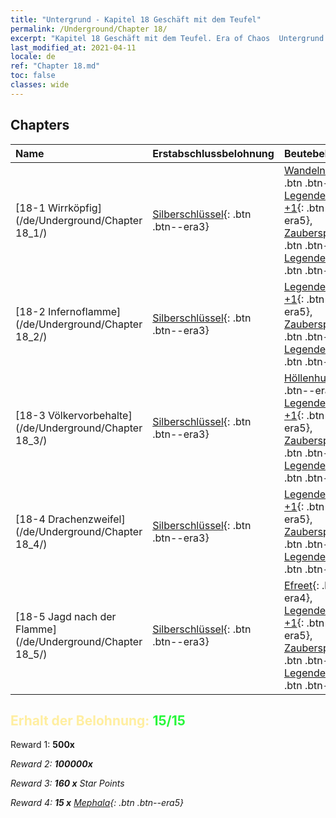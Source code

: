 ```yaml
---
title: "Untergrund - Kapitel 18 Geschäft mit dem Teufel"
permalink: /Underground/Chapter 18/
excerpt: "Kapitel 18 Geschäft mit dem Teufel. Era of Chaos  Untergrund - Kapitel 18. Geschäft mit dem Teufel"
last_modified_at: 2021-04-11
locale: de
ref: "Chapter 18.md"
toc: false
classes: wide
---
```


## Chapters

  | Name |  Erstabschlussbelohnung | Beutebelohnung |
  |:------------|:------------|:------------| 
  | [18-1 Wirrköpfig](/de/Underground/Chapter 18_1/) | [Silberschlüssel](/de/Items/con_693/){: .btn .btn--era3} | [Wandelnde Tote](/de/Items/unt_209/){: .btn .btn--era3}, [Legendenzertifikat +1](/de/Items/mat_74/){: .btn .btn--era5}, [Zauberspruchrollen](/de/Items/con_694/){: .btn .btn--era3}, [Legendenzertifikat](/de/Items/mat_67/){: .btn .btn--era5} |
  | [18-2 Infernoflamme](/de/Underground/Chapter 18_2/) | [Silberschlüssel](/de/Items/con_693/){: .btn .btn--era3} | [Legendenzertifikat +1](/de/Items/mat_74/){: .btn .btn--era5}, [Zauberspruchrollen](/de/Items/con_694/){: .btn .btn--era3}, [Legendenzertifikat](/de/Items/mat_67/){: .btn .btn--era5} |
  | [18-3 Völkervorbehalte](/de/Underground/Chapter 18_3/) | [Silberschlüssel](/de/Items/con_693/){: .btn .btn--era3} | [Höllenhund](/de/Items/unt_228/){: .btn .btn--era4}, [Legendenzertifikat +1](/de/Items/mat_74/){: .btn .btn--era5}, [Zauberspruchrollen](/de/Items/con_694/){: .btn .btn--era3}, [Legendenzertifikat](/de/Items/mat_67/){: .btn .btn--era5} |
  | [18-4 Drachenzweifel](/de/Underground/Chapter 18_4/) | [Silberschlüssel](/de/Items/con_693/){: .btn .btn--era3} | [Legendenzertifikat +1](/de/Items/mat_74/){: .btn .btn--era5}, [Zauberspruchrollen](/de/Items/con_694/){: .btn .btn--era3}, [Legendenzertifikat](/de/Items/mat_67/){: .btn .btn--era5} |
  | [18-5 Jagd nach der Flamme](/de/Underground/Chapter 18_5/) | [Silberschlüssel](/de/Items/con_693/){: .btn .btn--era3} | [Efreet](/de/Items/unt_231/){: .btn .btn--era4}, [Legendenzertifikat +1](/de/Items/mat_74/){: .btn .btn--era5}, [Zauberspruchrollen](/de/Items/con_694/){: .btn .btn--era3}, [Legendenzertifikat](/de/Items/mat_67/){: .btn .btn--era5} |


## <span style="color: #ffeea0">Erhalt der Belohnung: </span><span style="color: #27f73a">15/15</span>

 Reward 1:  **500x** <i class="fas fa-gem"/>

 Reward 2:  **100000x** <i class="fas fa-coins"/>

 Reward 3: **160 x** Star Points

 Reward 4: **15 x** [Mephala](/de/Items/her_367/){: .btn .btn--era5}

